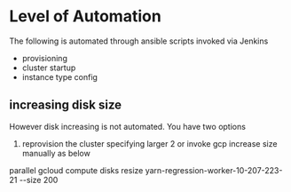 # Level of Automation
The following is automated through ansible scripts invoked via Jenkins
 * provisioning
 * cluster startup
 * instance type config

## increasing disk size
However disk increasing is not automated. You have two options
 1. reprovision the cluster specifying larger
 2 or invoke gcp increase size manually as below

parallel gcloud compute disks resize yarn-regression-worker-10-207-223-21 --size 200



